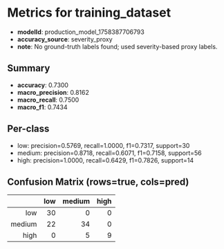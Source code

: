 # Metrics for training_dataset

- **modelId**: production_model_1758387706793
- **accuracy_source**: severity_proxy
- **note**: No ground-truth labels found; used severity-based proxy labels.

## Summary
- **accuracy**: 0.7300
- **macro_precision**: 0.8162
- **macro_recall**: 0.7500
- **macro_f1**: 0.7434

## Per-class
- low: precision=0.5769, recall=1.0000, f1=0.7317, support=30
- medium: precision=0.8718, recall=0.6071, f1=0.7158, support=56
- high: precision=1.0000, recall=0.6429, f1=0.7826, support=14

## Confusion Matrix (rows=true, cols=pred)
|       | low | medium | high |
|------:|----:|-------:|-----:|
| low   | 30 | 0 | 0 |
| medium| 22 | 34 | 0 |
| high  | 0 | 5 | 9 |
